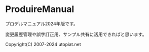 # ProduireManual

プロデルマニュアル2024年版です。

変更履歴管理や誤字訂正用、サンプル共有に活用できればと思います。

Copyright(C) 2007-2024 utopiat.net